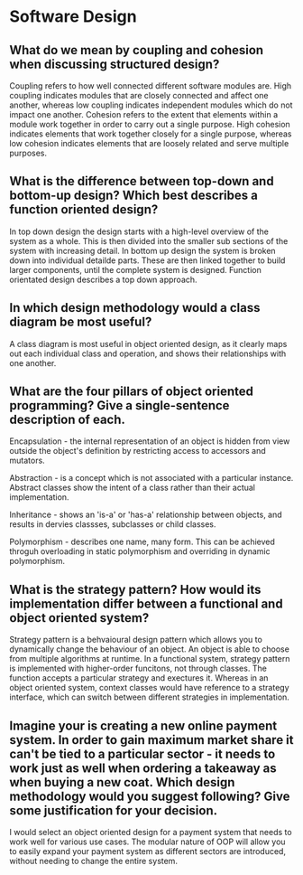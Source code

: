 # Software Design

## What do we mean by coupling and cohesion when discussing structured design?

Coupling refers to how well connected  different software modules are. High coupling indicates modules that are closely connected and affect one another, whereas low coupling indicates independent modules which do not impact one another.
Cohesion refers to the extent that elements within a module work together in order to carry out a single purpose. High cohesion indicates elements that work together closely for a single purpose, whereas low cohesion indicates elements that are loosely related and serve multiple purposes.

## What is the difference between top-down and bottom-up design? Which best describes a function oriented design?

In top down design the design starts with a high-level overview of the system as a whole. This is then divided into the smaller sub sections of the system with increasing detail.
In bottom up design the system is broken down into individual detailde parts. These are then linked together to build larger components, until the complete system is designed. 
Function orientated design describes a top down approach.

## In which design methodology would a class diagram be most useful?

A class diagram is most useful in object oriented design, as it clearly maps out each individual class and operation, and shows their relationships with one another.

## What are the four pillars of object oriented programming? Give a single-sentence description of each.

Encapsulation - the internal representation of an object is hidden from view outside the object's definition by restricting access to accessors and mutators.

Abstraction - is a concept which is not associated  with a particular instance. Abstract classes show the intent of a class rather than their actual implementation.

Inheritance - shows an 'is-a' or 'has-a'  relationship between objects, and results in dervies classses, subclasses or child classes.

Polymorphism - describes one name, many form. This can be achieved throguh overloading in static polymorphism and overriding in dynamic polymorphism.

## What is the strategy pattern? How would its implementation differ between a functional and object oriented system?

Strategy pattern is a behvaioural design pattern which allows you to dynamically change the behaviour of an object. An object is able to choose from multiple algorithms at runtime. In a functional system, strategy pattern is implemented with higher-order funcitons, not through classes. The function accepts a particular strategy and exectures it. Whereas in an object oriented system, context classes would have reference to a strategy interface, which can switch between different strategies in implementation.

## Imagine your is creating a new online payment system. In order to gain maximum market share it can't be tied to a particular sector - it needs to work just as well when ordering a takeaway as when buying a new coat. Which design methodology would you suggest following? Give some justification for your decision.

I would select an object oriented design for a payment system that needs to work well for various use cases. The modular nature of OOP will allow you to easily expand your payment system as different sectors are introduced, without needing to change the entire system.

